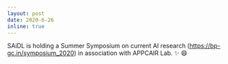 ```yaml
---
layout: post
date: 2020-6-26
inline: true
---
```


SAiDL is holding a Summer Symposium on current AI research (https://bp-gc.in/symposium_2020) in association with APPCAIR Lab. :sparkles: :smile:
